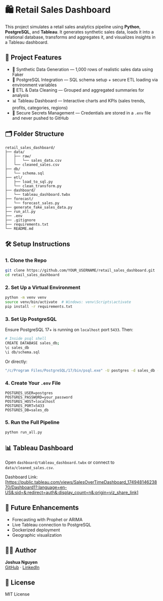 # 🛍️ Retail Sales Dashboard

This project simulates a retail sales analytics pipeline using **Python**, **PostgreSQL**, and **Tableau**. It generates synthetic sales data, loads it into a relational database, transforms and aggregates it, and visualizes insights in a Tableau dashboard.

## 🚀 Project Features

- 🔧 Synthetic Data Generation — 1,000 rows of realistic sales data using Faker
- 🐘 PostgreSQL Integration — SQL schema setup + secure ETL loading via environment variables
- 🧼 ETL & Data Cleaning — Grouped and aggregated summaries for analysis
- 📊 Tableau Dashboard — Interactive charts and KPIs (sales trends, profits, categories, regions)
- 🔐 Secure Secrets Management — Credentials are stored in a `.env` file and never pushed to GitHub

## 🗂 Folder Structure

```
retail_sales_dashboard/
├── data/
│   ├── raw/
│   │   └── sales_data.csv
│   └── cleaned_sales.csv
├── db/
│   └── schema.sql
├── etl/
│   ├── load_to_sql.py
│   └── clean_transform.py
├── dashboard/
│   └── tableau_dashboard.twbx
├── forecast/
│   └── forecast_sales.py
├── generate_fake_sales_data.py
├── run_all.py
├── .env
├── .gitignore
├── requirements.txt
└── README.md
```

## 🛠️ Setup Instructions

### 1. Clone the Repo

```bash
git clone https://github.com/YOUR_USERNAME/retail_sales_dashboard.git
cd retail_sales_dashboard
```

### 2. Set Up a Virtual Environment

```bash
python -m venv venv
source venv/bin/activate  # Windows: venv\Scripts\activate
pip install -r requirements.txt
```

### 3. Set Up PostgreSQL

Ensure PostgreSQL 17+ is running on `localhost` port `5433`. Then:

```bash
# Inside psql shell
CREATE DATABASE sales_db;
\c sales_db
\i db/schema.sql
```

Or directly:

```bash
"/c/Program Files/PostgreSQL/17/bin/psql.exe" -U postgres -d sales_db -p 5433 -f db/schema.sql
```

### 4. Create Your `.env` File

```env
POSTGRES_USER=postgres
POSTGRES_PASSWORD=your_password
POSTGRES_HOST=localhost
POSTGRES_PORT=5433
POSTGRES_DB=sales_db
```

### 5. Run the Full Pipeline

```bash
python run_all.py
```

## 📊 Tableau Dashboard

Open `dashboard/tableau_dashboard.twbx` or connect to `data/cleaned_sales.csv`.

Dashboard Link: [https://public.tableau.com/views/SalesOverTimeDashboard_17494814623870/Dashboard1?:language=en-US&:sid=&:redirect=auth&:display_count=n&:origin=viz_share_link]

## 📌 Future Enhancements

- Forecasting with Prophet or ARIMA
- Live Tableau connection to PostgreSQL
- Dockerized deployment
- Geographic visualization

## 👨‍💻 Author

**Joshua Nguyen**  
[GitHub](https://github.com/JoshuaNguyen123) · [LinkedIn](https://www.linkedin.com/in/joshua-nguyen-6a812a210)

## 📄 License

MIT License
